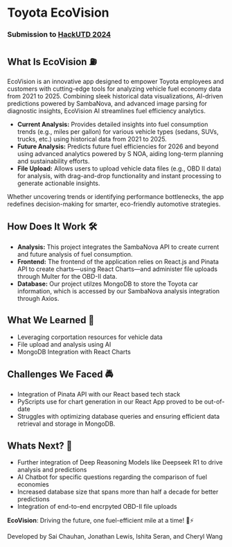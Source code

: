 # Toyota EcoVision
### Submission to [HackUTD 2024](https://devpost.com/software/team-registration-qzx0mf)

## What Is EcoVision ⛽️
EcoVision is an innovative app designed to empower Toyota employees and customers with cutting-edge tools for analyzing vehicle fuel economy data from 2021 to 2025. Combining sleek historical data visualizations, AI-driven predictions powered by SambaNova, and advanced image parsing for diagnostic insights, EcoVision AI streamlines fuel efficiency analytics. 
- **Current Analysis:** Provides detailed insights into fuel consumption trends (e.g., miles per gallon) for various vehicle types (sedans, SUVs, trucks, etc.) using historical data from 2021 to 2025.
- **Future Analysis:** Predicts future fuel efficiencies for 2026 and beyond using advanced analytics powered by S NOA, aiding long-term planning and sustainability efforts.
- **File Upload:** Allows users to upload vehicle data files (e.g., OBD II data) for analysis, with drag-and-drop functionality and instant processing to generate actionable insights.

Whether uncovering trends or identifying performance bottlenecks, the app redefines decision-making for smarter, eco-friendly automotive strategies.

## How Does It Work 🛠️
- **Analysis:** This project integrates the SambaNova API to create current and future analysis of fuel consumption.
- **Frontend:** The frontend of the application relies on React.js and Pinata API to create charts—using React Charts—and administer file uploads through Multer for the OBD-II data. 
- **Database:** Our project utilzes MongoDB to store the Toyota car information, which is accessed by our SambaNova analysis integration through Axios.

## What We Learned 🧠
- Leveraging corportation resources for vehicle data
- File upload and analysis using AI
- MongoDB Integration with React Charts

## Challenges We Faced 🚔
- Integration of Pinata API with our React based tech stack
- PyScripts use for chart generation in our React App proved to be out-of-date
- Struggles with optimizing database queries and ensuring efficient data retrieval and storage in MongoDB.


## Whats Next? 🚀
- Further integration of Deep Reasoning Models like Deepseek R1 to drive analysis and predictions
- AI Chatbot for specific questions regarding the comparison of fuel economies
- Increased database size that spans more than half a decade for better predictions
- Integration of end-to-end encrpyted OBD-II file uploads

**EcoVision**: Driving the future, one fuel-efficient mile at a time! 🚗⚡️

Developed by Sai Chauhan, Jonathan Lewis, Ishita Seran, and Cheryl Wang
